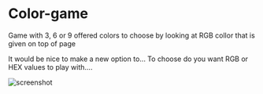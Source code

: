 # Color-game
Game with 3, 6 or 9 offered colors to choose by looking at RGB collor that is given on top of page 

It would be nice to make a new option to... To choose do you want RGB or HEX values to play with.... 

![screenshot](https://user-images.githubusercontent.com/31318398/30378539-d7388726-9893-11e7-9d25-e1045fa64178.png)


